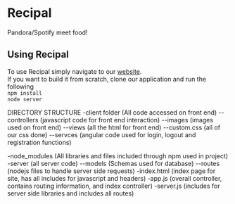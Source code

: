 # Recipal
Pandora/Spotify meet food!
## Using Recipal
To use Recipal simply navigate to our [website](https://fierce-reef-9662.herokuapp.com/#/ "Recipal").  
If you want to build it from scratch, clone our application and run the following  
``npm install``  
``node server``

DIRECTORY STRUCTURE
-client folder (All code accessed on front end)
--controllers (javascript code for front end interaction)
--images (images used on front end)
--views (all the html for front end)
--custom.css (all of our css done)
--servces (angular code used for login, logout and registration functions)

-node_modules (All libraries and files included through npm used in project)
-server (all server code)
--models (Schemas used for database)
--routes (nodejs files to handle server side requests)
-index.html (index page for site, has all includes for javascript and headers)
-app.js (overall controller, contains routing information, and index controller)
-server.js (includes for server side libraries and includes all routes)